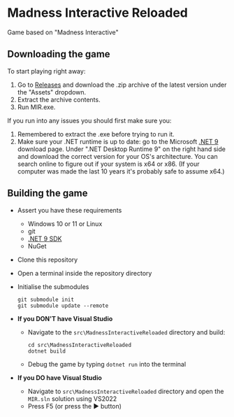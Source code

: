 # Madness Interactive Reloaded

Game based on "Madness Interactive"

## Downloading the game
To start playing right away: 
1. Go to [Releases](https://github.com/studio-minus/madness-interactive-reloaded/tags) and download the .zip archive of the latest version under the "Assets" dropdown.
2. Extract the archive contents.
3. Run MIR.exe.

If you run into any issues you should first make sure you:
1. Remembered to extract the .exe before trying to run it.
2. Make sure your .NET runtime is up to date: go to the Microsoft [.NET 9](https://dotnet.microsoft.com/en-us/download/dotnet/9.0) download page. Under ".NET Desktop Runtime 9" on the right hand side and download the correct version for your OS's architecture. You can search online to figure out if your system is x64 or x86. (If your computer was made the last 10 years it's probably safe to assume x64.)

## Building the game
<!-- Keep this header at this line since the gettingstarted.md file expects it to be there. If you move it, move it there too. -->
- Assert you have these requirements
    - Windows 10 or 11 or Linux
    - git
    - [.NET 9 SDK](https://dotnet.microsoft.com/en-us/download/dotnet/9.0)
    - NuGet
- Clone this repository
- Open a terminal inside the repository directory
- Initialise the submodules
    ```shell
    git submodule init
    git submodule update --remote
    ```
 - **If you DON'T have Visual Studio**
    - Navigate to the `src\MadnessInteractiveReloaded` directory and build:
        ```shell
        cd src\MadnessInteractiveReloaded 
        dotnet build
        ```
    - Debug the game by typing `dotnet run` into the terminal        

- **If you DO have Visual Studio**
    - Navigate to `src\MadnessInteractiveReloaded` directory and open the `MIR.sln` solution using VS2022
    - Press F5 (or press the ▶ button)
    
